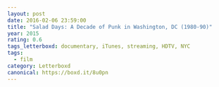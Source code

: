 ```yaml
---
layout: post 
date: 2016-02-06 23:59:00
title: "Salad Days: A Decade of Punk in Washington, DC (1980-90)"
year: 2015
rating: 0.6
tags_letterboxd: documentary, iTunes, streaming, HDTV, NYC
tags:
  - film
category: Letterboxd
canonical: https://boxd.it/8u0pn
---
```

